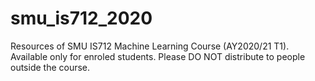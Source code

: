 # smu_is712_2020
Resources of SMU IS712 Machine Learning Course (AY2020/21 T1). Available only for enroled students. Please DO NOT distribute to people outside the course.
